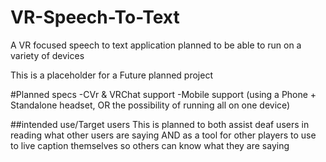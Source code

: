 # VR-Speech-To-Text
A VR focused speech to text application planned to be able to run on a variety of devices




This is a placeholder for a Future planned project


#Planned specs
-CVr & VRChat support
-Mobile support (using a Phone + Standalone headset, OR the possibility of running all on one device)


##intended use/Target users
This is planned to both assist deaf users in reading what other users are saying AND as a tool for other players to use to live caption themselves so others can know what they are saying
